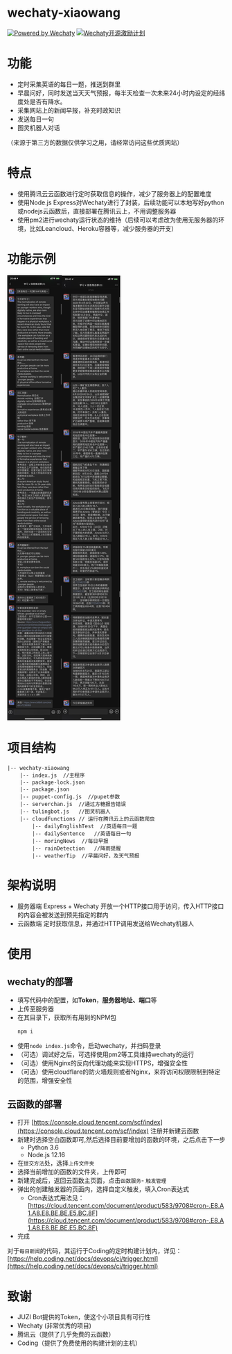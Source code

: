 # wechaty-xiaowang
[![Powered by Wechaty](https://img.shields.io/badge/Powered%20By-Wechaty-green.svg)](https://github.com/chatie/wechaty)
[![Wechaty开源激励计划](https://img.shields.io/badge/Wechaty-开源激励计划-green.svg)](https://github.com/juzibot/Welcome/wiki/Everything-about-Wechaty)
# 功能
+ 定时采集英语的每日一题，推送到群里
+ 早晨问好，同时发送当天天气预报，每半天检查一次未来24小时内设定的经纬度处是否有降水。
+ 采集网站上的新闻早报，补充时政知识
+ 发送每日一句
+ 图灵机器人对话

（来源于第三方的数据仅供学习之用，请经常访问这些优质网站）

# 特点
+ 使用腾讯云云函数进行定时获取信息的操作，减少了服务器上的配置难度
+ 使用Node.js Express对Wechaty进行了封装，后续功能可以本地写好python或nodejs云函数后，直接部署在腾讯云上，不用调整服务器
+ 使用pm2进行wechaty运行状态的维持（后续可以考虑改为使用无服务器的环境，比如Leancloud、Heroku容器等，减少服务器的开支）

# 功能示例
![英语每日一题](/images/IMG_4425.jpg)![每日早报](/images/IMG_4418.jpg)



# 项目结构
```
|-- wechaty-xiaowang
    |-- index.js  //主程序
    |-- package-lock.json 
    |-- package.json
    |-- puppet-config.js  //pupet参数
    |-- serverchan.js  //通过方糖报告错误
    |-- tulingbot.js   //图灵机器人
    |-- cloudFunctions // 运行在腾讯云上的云函数爬虫
        |-- dailyEnglishTest  //英语每日一题
        |-- dailySentence   //英语每日一句
        |-- moringNews  //每日早报
        |-- rainDetection   //降雨提醒
        |-- weatherTip  //早晨问好，及天气预报

```

# 架构说明
+ 服务器端
    Express + Wechaty 开放一个HTTP接口用于访问，传入HTTP接口的内容会被发送到预先指定的群内
+ 云函数端
    定时获取信息，并通过HTTP调用发送给Wechaty机器人

# 使用
## wechaty的部署
+ 填写代码中的配置，如**Token**，**服务器地址、端口**等
+ 上传至服务器
+ 在其目录下，获取所有用到的NPM包
    ```bash
    npm i
    ```
+ 使用`node index.js`命令，启动wechaty，并扫码登录
+ （可选）调试好之后，可选择使用pm2等工具维持wechaty的运行
+ （可选）使用Nginx的反向代理功能来实现HTTPS，增强安全性
+ （可选）使用cloudflare的防火墙规则或者Nginx，来将访问权限限制到特定的范围，增强安全性

## 云函数的部署
+ 打开 [https://console.cloud.tencent.com/scf/index](https://console.cloud.tencent.com/scf/index) 注册并新建云函数
+ 新建时选择空白函数即可,然后选择目前要增加的函数的环境，之后点击下一步
    + Python 3.6
    + Node.js 12.16
+ 在`提交方法`处，选择`上传文件夹`
+ 选择当前增加的函数的文件夹，上传即可
+ 新建完成后，返回云函数主页面，点击`函数服务`- `触发管理`
+ 弹出的创建触发器的页面内，选择自定义触发，填入Cron表达式
    + Cron表达式用法见：[https://cloud.tencent.com/document/product/583/9708#cron-.E8.A1.A8.E8.BE.BE.E5.BC.8F](https://cloud.tencent.com/document/product/583/9708#cron-.E8.A1.A8.E8.BE.BE.E5.BC.8F)
+ 完成

对于`每日新闻`的代码，其运行于Coding的定时构建计划内，详见：[https://help.coding.net/docs/devops/ci/trigger.html](https://help.coding.net/docs/devops/ci/trigger.html)    

# 致谢
+ JUZI Bot提供的Token，使这个小项目具有可行性
+ Wechaty (非常优秀的项目)
+ 腾讯云（提供了几乎免费的云函数）
+ Coding（提供了免费使用的构建计划的主机）
